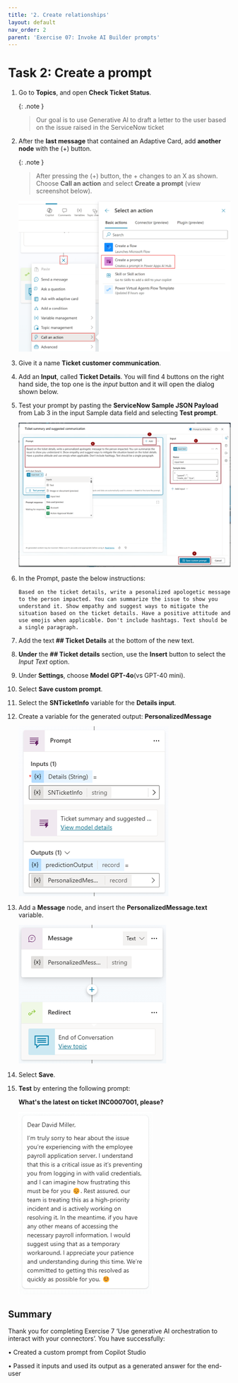 ```yaml
---
title: '2. Create relationships'
layout: default
nav_order: 2
parent: 'Exercise 07: Invoke AI Builder prompts'
---
```


# Task 2: Create a prompt

1. Go to **Topics**, and open **Check Ticket Status**.

	{: .note }
	> Our goal is to use Generative AI to draft a letter to the user based on the issue raised in the ServiceNow ticket

1. After the **last message** that contained an Adaptive Card, add **another node** with the (+) button.

	{: .note }
	> After pressing the (+) button, the + changes to an X as shown. Choose **Call an action** and select **Create a prompt** (view screenshot below).

	![A screenshot of a computer Description automatically generated](../../media/d7caa2bacb484d68deac84e6c002f735.png)

1. Give it a name **Ticket customer communication**.

1. Add an **Input**, called **Ticket Details**. You will find 4 buttons on the right hand side, the top one is the *input* button and it will open the dialog shown below.

1. Test your prompt by pasting the **ServiceNow Sample JSON Payload** from Lab 3 in the input Sample data field and selecting **Test prompt**.

	![TicketSummary.png](../../media/TicketSummary.png)

1. In the Prompt, paste the below instructions:

   ```
   Based on the ticket details, write a pesonalized apologetic message to the person impacted. You can summarize the issue to show you understand it. Show empathy and suggest ways to mitigate the situation based on the ticket details. Have a positive attitude and use emojis when applicable. Don't include hashtags. Text should be a single paragraph.
   ```
1. Add the text **## Ticket Details** at the bottom of the new text.

1. **Under** the **## Ticket details** section, use the **Insert** button to select the *Input Text* option.

1. Under **Settings**, choose **Model GPT-4o**(vs GPT-40 mini).

1. Select **Save custom prompt**.

1. Select the **SNTicketInfo** variable for the **Details input**.

1. Create a variable for the generated output: **PersonalizedMessage**

	![A screenshot of a computer Description automatically generated](../../media/31d491cb364037598f0801328926f440.png)

1. Add a **Message** node, and insert the **PersonalizedMessage.text** variable.

	![A screenshot of a chat Description automatically generated](../../media/f03dc3366edb6de5932aa8d1aedc8677.png)

1. Select **Save**.

1. **Test** by entering the following prompt:

	**What's the latest on ticket INC0007001, please?**

	![A screenshot of a message Description automatically generated](../../media/a65eecc69f87d9380cd6f9cb5bffafc2.png)


## Summary

Thank you for completing Exercise 7 ‘Use generative AI orchestration to interact with your connectors’. 
You have successfully:

•	Created a custom prompt from Copilot Studio

•	Passed it inputs and used its output as a generated answer for the end-user
